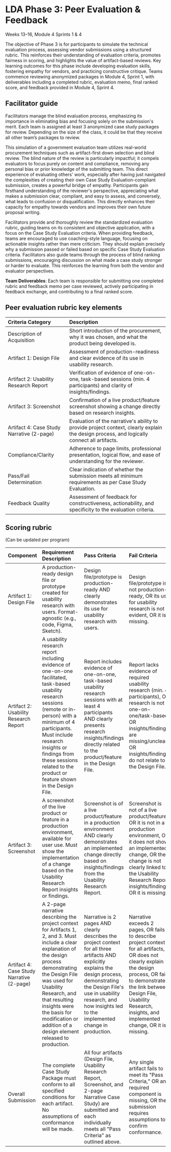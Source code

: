 # LDA Phase 3: Peer Evaluation & Feedback 
Weeks 13–16, Module 4 Sprints 1 & 4

The objective of Phase 3 is for participants to simulate the technical evaluation process, assessing vendor submissions using a structured rubric. This reinforces their understanding of evaluation criteria, promotes fairness in scoring, and highlights the value of artifact-based reviews. Key learning outcomes for this phase include developing evaluation skills, fostering empathy for vendors, and practicing constructive critique. Teams commence reviewing anonymized packages in Module 4, Sprint 1, with deliverables including a completed rubric, evaluation memo, final ranked score, and feedback provided in Module 4, Sprint 4\.

## Facilitator guide

Facilitators manage the blind evaluation process, emphasizing its importance in eliminating bias and focusing solely on the submission's merit. Each team is assigned at least 3 anonymized case study packages for review. Depending on the size of the class, it could be that they receive all other team’s packages to review. 

This simulation of a government evaluation team utilizes real-world procurement techniques such as artifact-first down selection and blind review. The blind nature of the review is particularly impactful; it compels evaluators to focus purely on content and compliance, removing any personal bias or prior knowledge of the submitting team. This direct experience of evaluating others' work, especially after having just navigated the complexities of creating their own Case Study Evaluation-compliant submission, creates a powerful bridge of empathy. Participants gain firsthand understanding of the reviewer's perspective, appreciating what makes a submission clear, compliant, and easy to assess, and conversely, what leads to confusion or disqualification. This directly enhances their capacity for empathy towards vendors and improves their own future proposal writing.

Facilitators provide and thoroughly review the standardized evaluation rubric, guiding teams on its consistent and objective application, with a focus on the Case Study Evaluation criteria. When providing feedback, teams are encouraged to use coaching-style language, focusing on actionable insights rather than mere criticism. They should explain precisely why a submission passed or failed based on specific Case Study Evaluation criteria. Facilitators also guide teams through the process of blind ranking submissions, encouraging discussion on what made a case study stronger or harder to evaluate. This reinforces the learning from both the vendor and evaluator perspectives.

**Team Deliverables**: Each team is responsible for submitting one completed rubric and feedback memo per case reviewed, actively participating in feedback exchange, and contributing to a final ranked score.

## Peer evaluation rubric key elements

| Criteria Category | Description |
| :---- | :---- |
| Description of Acquisition | Short introduction of the procurement, why it was chosen, and what the product being developed is. |
| Artifact 1: Design File | Assessment of production-readiness and clear evidence of its use in usability research. |
| Artifact 2: Usability Research Report | Verification of evidence of one-on-one, task-based sessions (min. 4 participants) and clarity of insights/findings. |
| Artifact 3: Screenshot | Confirmation of a live product/feature screenshot showing a change directly based on research insights. |
| Artifact 4: Case Study Narrative (2-page) | Evaluation of the narrative's ability to provide project context, clearly explain the design process, and logically connect all artifacts. |
| Compliance/Clarity | Adherence to page limits, professional presentation, logical flow, and ease of understanding for the reviewer. |
| Pass/Fail Determination | Clear indication of whether the submission meets all minimum requirements as per Case Study Evaluation. |
| Feedback Quality | Assessment of feedback for constructiveness, actionability, and specificity to the evaluation criteria. |

## Scoring rubric 
(Can be updated per program)

| Component | Requirement Description | Pass Criteria | Fail Criteria |
| :---- | :---- | :---- | :---- |
| Artifact 1: Design File | A production-ready design file or prototype created for usability research with users. Format-agnostic (e.g., code, Figma, Sketch). | Design file/prototype is production-ready AND clearly demonstrates its use for usability research with users. | Design file/prototype is not production-ready, OR its use for usability research is not evident, OR it is missing. |
| Artifact 2: Usability Research Report | A usability research report including evidence of one-on-one facilitated, task-based usability research sessions (remote or in-person) with a minimum of 4 participants. Must include research insights or findings from these sessions related to the product or feature shown in the Design File. | Report includes evidence of one-on-one, task-based usability research sessions with at least 4 participants AND clearly presents research insights/findings directly related to the product/feature in the Design File. | Report lacks evidence of required usability research (min. 4 participants), OR research is not one-on-one/task-based, OR insights/findings are missing/unclear, OR insights/findings do not relate to the Design File. |
| Artifact 3: Screenshot | A screenshot of the live product or feature in a production environment, available for user use. Must show the implementation of a change based on the Usability Research Report insights or findings. | Screenshot is of a live product/feature in a production environment AND clearly demonstrates an implemented change directly based on insights/findings from the Usability Research Report. | Screenshot is not of a live product/feature, OR it is not in a production environment, OR it does not show an implemented change, OR the change is not clearly linked to the Usability Research Report insights/findings, OR it is missing. |
| Artifact 4: Case Study Narrative (2-page) | A 2-page narrative describing the project context for Artifacts 1, 2, and 3\. Must include a clear explanation of the design process demonstrating the Design File was used for Usability Research, and that resulting insights were the basis for modification or addition of a design element released to production. | Narrative is 2 pages AND clearly describes the project context for all three artifacts AND explicitly explains the design process, demonstrating the Design File's use in usability research, and how insights led to the implemented change in production. | Narrative exceeds 2 pages, OR fails to describe project context for all artifacts, OR does not clearly explain the design process, OR fails to demonstrate the link between Design File, Usability Research, insights, and implemented change, OR it is missing. |
| Overall Submission | The complete Case Study Package must conform to all specified conditions for each artifact. No assumptions of conformance will be made. | All four artifacts (Design File, Usability Research Report, Screenshot, and 2-page Narrative Case Study) are submitted and each individually meets all "Pass Criteria" as outlined above. | Any single artifact fails to meet its "Pass Criteria," OR any required component is missing, OR the submission requires assumptions to confirm conformance. |

